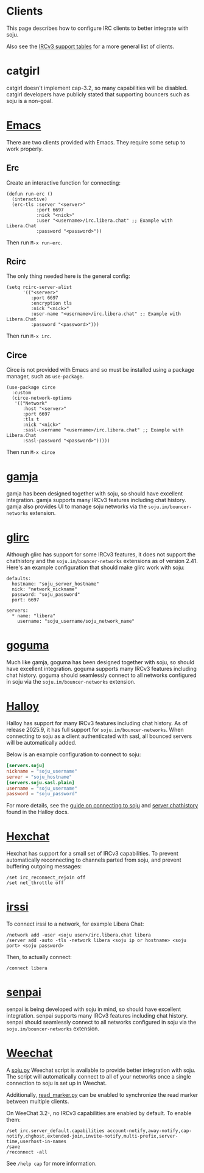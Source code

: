 # Clients

This page describes how to configure IRC clients to better integrate with soju.

Also see the [IRCv3 support tables] for a more general list of clients.

# catgirl

catgirl doesn't implement cap-3.2, so many capabilities will be disabled.
catgirl developers have publicly stated that supporting bouncers such as soju
is a non-goal.

# [Emacs]

There are two clients provided with Emacs. They require some setup to work
properly.

## Erc

Create an interactive function for connecting:

```elisp
(defun run-erc ()
  (interactive)
  (erc-tls :server "<server>"
           :port 6697
           :nick "<nick>"
           :user "<username>/irc.libera.chat" ;; Example with Libera.Chat
           :password "<password>"))
```

Then run `M-x run-erc`.

## Rcirc

The only thing needed here is the general config:

```elisp
(setq rcirc-server-alist
      '(("<server>"
         :port 6697
         :encryption tls
         :nick "<nick>"
         :user-name "<username>/irc.libera.chat" ;; Example with Libera.Chat
         :password "<password>")))
```

Then run `M-x irc`.

## Circe

Circe is not provided with Emacs and so must be installed using a package manager, such as `use-package`.

```elisp
(use-package circe
  :custom
  (circe-network-options
   '(("Network"
      :host "<server>"
      :port 6697
      :tls t
      :nick "<nick>"
      :sasl-username "<username>/irc.libera.chat" ;; Example with Libera.Chat
      :sasl-password "<password>")))))
```

Then run `M-x circe`

# [gamja]

gamja has been designed together with soju, so should have excellent
integration. gamja supports many IRCv3 features including chat history.
gamja also provides UI to manage soju networks via the
`soju.im/bouncer-networks` extension.

# [glirc]

Although glirc has support for some IRCv3 features, it does not support the
chathistory and the `soju.im/bouncer-networks` extensions as of version 2.41.
Here's an example configuration that should make glirc work with soju:

```
defaults:
  hostname: "soju_server_hostname"
  nick: "network_nickname"
  password: "soju_password"
  port: 6697

servers:
  * name: "libera"
    username: "soju_username/soju_network_name"
```

# [goguma]

Much like gamja, goguma has been designed together with soju, so should have
excellent integration. goguma supports many IRCv3 features including chat
history. goguma should seamlessly connect to all networks configured in soju via
the `soju.im/bouncer-networks` extension.

# [Halloy]

Halloy has support for many IRCv3 features including chat history. As of release
2025.9, it has full support for `soju.im/bouncer-networks`. When connecting to
soju as a client authenticated with sasl, all bounced servers will be
automatically added.

Below is an example configuration to connect to soju:
```toml
[servers.soju]
nickname = "soju_username"
server = "soju_hostname"
[servers.soju.sasl.plain]
username = "soju_username"
password = "soju_password"
```

For more details, see the [guide on connecting to soju] and [server chathistory]
found in the Halloy docs.

# [Hexchat]

Hexchat has support for a small set of IRCv3 capabilities. To prevent
automatically reconnecting to channels parted from soju, and prevent buffering
outgoing messages:

    /set irc_reconnect_rejoin off
    /set net_throttle off

# [irssi]

To connect irssi to a network, for example Libera Chat:

    /network add -user <soju user>/irc.libera.chat libera
    /server add -auto -tls -network libera <soju ip or hostname> <soju port> <soju password>

Then, to actually connect:

    /connect libera

# [senpai]

senpai is being developed with soju in mind, so should have excellent
integration. senpai supports many IRCv3 features including chat history.
senpai should seamlessly connect to all networks configured in soju via the
`soju.im/bouncer-networks` extension.

# [Weechat]

A [soju.py] Weechat script is available to provide better integration with soju.
The script will automatically connect to all of your networks once a single
connection to soju is set up in Weechat.

Additionally, [read_marker.py] can be enabled to synchronize the read marker
between multiple clients.

On WeeChat 3.2-, no IRCv3 capabilities are enabled by default. To enable them:

    /set irc.server_default.capabilities account-notify,away-notify,cap-notify,chghost,extended-join,invite-notify,multi-prefix,server-time,userhost-in-names
    /save
    /reconnect -all

See `/help cap` for more information.

[IRCv3 support tables]: https://ircv3.net/software/clients
[gamja]: https://codeberg.org/emersion/gamja
[goguma]: https://codeberg.org/emersion/goguma
[senpai]: https://sr.ht/~delthas/senpai/
[Weechat]: https://weechat.org/
[soju.py]: https://weechat.org/scripts/source/soju.py.html/
[read_marker.py]: https://weechat.org/scripts/source/read_marker.py.html/
[Halloy]: https://halloy.squidowl.org/index.html
[guide on connecting to soju]: https://halloy.squidowl.org/guides/connect-with-soju.html
[server chathistory]: https://halloy.squidowl.org/configuration/servers.html#chathistory
[Hexchat]: https://hexchat.github.io/
[hexchat password length fix]: https://github.com/hexchat/hexchat/commit/778047bc65e529804c3342ee0f3a8d5d7550fde5
[Emacs]: https://www.gnu.org/software/emacs/
[irssi]: https://irssi.org/
[glirc]: https://github.com/glguy/irc-core
